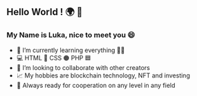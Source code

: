 ## Hello World ! :earth_africa: 👋

### My Name is Luka, nice to meet you :smile:

- :school: I’m currently learning everything :man_student:
- :computer: HTML :large_blue_circle:
  CSS :orange_circle:
  PHP :blue_square:
- :handshake: I’m looking to collaborate with other creators
- :chart_with_upwards_trend: My hobbies are blockchain technology, NFT and investing
- :handshake: Always ready for cooperation on any level in any field
